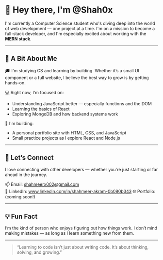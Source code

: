 # 👋 Hey there, I'm @Shah0x

I'm currently a Computer Science student who's diving deep into the world of web development — one project at a time. I'm on a mission to become a full-stack developer, and I'm especially excited about working with the **MERN stack**.

---

## 🚀 A Bit About Me

🎓 I'm studying CS and learning by building. Whether it’s a small UI component or a full website, I believe the best way to grow is by getting hands-on.

💻 Right now, I'm focused on:
- Understanding JavaScript better — especially functions and the DOM
- Learning the basics of React
- Exploring MongoDB and how backend systems work

🔨 I'm building:
- A personal portfolio site with HTML, CSS, and JavaScript
- Small practice projects as I explore React and Node.js

---

## 🤝 Let’s Connect

I love connecting with other developers — whether you're just starting or far ahead in the journey.

📫 Email: shahmeerx002@gmail.com   
🔗 LinkedIn: www.linkedin.com/in/shahmeer-akram-0b080b343
🌐 Portfolio: (coming soon!)

---

## 💡 Fun Fact

I’m the kind of person who enjoys figuring out how things work. I don’t mind making mistakes — as long as I learn something new from them.

---

> “Learning to code isn’t just about writing code. It’s about thinking, solving, and growing.”

